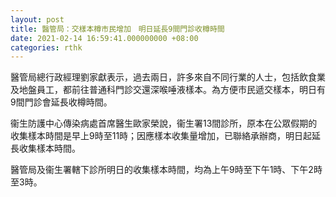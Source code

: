 ```yaml
---
layout: post
title: 醫管局：交樣本樽市民增加　明日延長9間門診收樽時間
date: 2021-02-14 16:59:41.000000000 +08:00
categories: rthk
---
```


醫管局總行政經理劉家獻表示，過去兩日，許多來自不同行業的人士，包括飲食業及地盤員工，都前往普通科門診交還深喉唾液樣本。為方便市民遞交樣本，明日有9間門診會延長收樽時間。

衞生防護中心傳染病處首席醫生歐家榮說，衞生署13間診所，原本在公眾假期的收集樣本時間是早上9時至11時；因應樣本收集量增加，已聯絡承辦商，明日起延長收集樣本時間。

醫管局及衞生署轄下診所明日的收集樣本時間，均為上午9時至下午1時、下午2時至3時。
